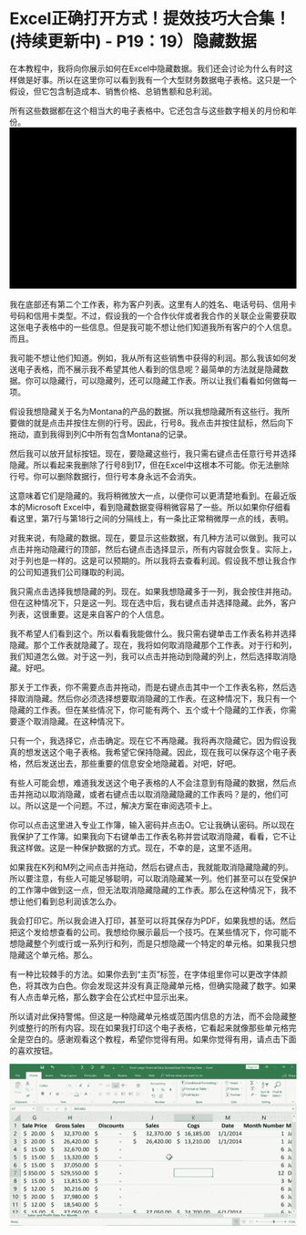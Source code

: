 # Excel正确打开方式！提效技巧大合集！(持续更新中) - P19：19）隐藏数据 

在本教程中，我将向你展示如何在Excel中隐藏数据。我们还会讨论为什么有时这样做是好事。所以在这里你可以看到我有一个大型财务数据电子表格。这只是一个假设，但它包含制造成本、销售价格、总销售额和总利润。

所有这些数据都在这个相当大的电子表格中。它还包含与这些数字相关的月份和年份。![](img/689df55911cce3a44f35dc4bb08e9720_1.png)

我在底部还有第二个工作表，称为客户列表。这里有人的姓名、电话号码、信用卡号码和信用卡类型。不过，假设我的一个合作伙伴或者我合作的关联企业需要获取这张电子表格中的一些信息。但是我可能不想让他们知道我所有客户的个人信息。而且。

我可能不想让他们知道。例如，我从所有这些销售中获得的利润。那么我该如何发送电子表格，而不展示我不希望其他人看到的信息呢？最简单的方法就是隐藏数据。你可以隐藏行，可以隐藏列，还可以隐藏工作表。所以让我们看看如何做每一项。

假设我想隐藏关于名为Montana的产品的数据。所以我想隐藏所有这些行。我所要做的就是点击并按住左侧的行号。因此，行号8。我点击并按住鼠标，然后向下拖动，直到我得到列C中所有包含Montana的记录。

然后我可以放开鼠标按钮。现在，要隐藏这些行，我只需右键点击任意行号并选择隐藏。所以看起来我删除了行号8到17，但在Excel中这根本不可能。你无法删除行号。你可以删除数据行，但行号本身永远不会消失。

这意味着它们是隐藏的。我将稍微放大一点，以便你可以更清楚地看到。在最近版本的Microsoft Excel中，看到隐藏数据变得稍微容易了一些。所以如果你仔细看看这里，第7行与第18行之间的分隔线上，有一条比正常稍微厚一点的线，表明。

对我来说，有隐藏的数据。现在，要显示这些数据，有几种方法可以做到。我可以点击并拖动隐藏行的顶部，然后右键点击选择显示，所有内容就会恢复。实际上，对于列也是一样的。这是可以预期的。所以我将去查看利润。假设我不想让我合作的公司知道我们公司赚取的利润。

我只需点击选择我想隐藏的列。现在。如果我想隐藏多于一列，我会按住并拖动。但在这种情况下，只是这一列。现在选中后，我右键点击并选择隐藏。此外，客户列表，这很重要。这是来自客户的个人信息。

我不希望人们看到这个。所以看看我能做什么。我只需右键单击工作表名称并选择隐藏。那个工作表就隐藏了。现在，我将如何取消隐藏那个工作表。对于行和列，我们知道怎么做。对于这一列，我可以点击并拖动到隐藏的列上，然后选择取消隐藏。好吧。

那关于工作表，你不需要点击并拖动，而是右键点击其中一个工作表名称，然后选择取消隐藏。然后你必须选择想要取消隐藏的工作表。在这种情况下，我只有一个隐藏的工作表。但在某些情况下，你可能有两个、五个或十个隐藏的工作表，你需要逐个取消隐藏。在这种情况下。

只有一个，我选择它，点击确定。现在它不再隐藏。我将再次隐藏它。因为假设我真的想发送这个电子表格。我希望它保持隐藏。因此，现在我可以保存这个电子表格，然后发送出去，那些重要的信息安全地隐藏着。对吧，好吧。

有些人可能会想，难道我发送这个电子表格的人不会注意到有隐藏的数据，然后点击并拖动以取消隐藏，或者右键点击以取消隐藏隐藏的工作表吗？是的，他们可以。所以这是一个问题。不过，解决方案在审阅选项卡上。

你可以点击这里进入专业工作簿，输入密码并点击O。它让我确认密码。所以现在我保护了工作簿。如果我向下右键单击工作表名称并尝试取消隐藏，看看，它不让我这样做。这是一种保护数据的方式。现在，不幸的是，这里不适用。

如果我在K列和M列之间点击并拖动，然后右键点击，我就能取消隐藏隐藏的列。所以要注意，有些人可能足够聪明，可以取消隐藏某一列。他们甚至可以在受保护的工作簿中做到这一点，但无法取消隐藏隐藏的工作表。那么在这种情况下，我不想让他们看到总利润该怎么办。

我会打印它。所以我会进入打印，甚至可以将其保存为PDF，如果我想的话。然后把这个发给想查看的公司。我想给你展示最后一个技巧。在某些情况下，你可能不想隐藏整个列或行或一系列行和列，而是只想隐藏一个特定的单元格。如果我只想隐藏这个单元格。那么。

有一种比较棘手的方法。如果你去到“主页”标签，在字体组里你可以更改字体颜色，将其改为白色。你会发现这并没有真正隐藏单元格，但确实隐藏了数字。如果有人点击单元格，那么数字会在公式栏中显示出来。

所以请对此保持警惕。但这是一种隐藏单元格或范围内信息的方法，而不会隐藏整列或整行的所有内容。现在如果我打印这个电子表格，它看起来就像那些单元格完全是空白的。感谢观看这个教程，希望你觉得有用。如果你觉得有用，请点击下面的喜欢按钮。

![](img/689df55911cce3a44f35dc4bb08e9720_3.png)
